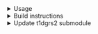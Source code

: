 <details>
<summary>Usage</summary>

``` shell
# gvcf input
docker run -ti \
    -v /rti-01/ngaddis:/rti-01/ngaddis \
    -e wf_arguments=/rti-01/ngaddis/data/temp/ancestry/ancestry_pipeline_args.json \
    --rm ancestry_pipeline/ancestry_pipeline:v1.0

# other entrypoint
docker run -ti \
    -v /rti-01/ngaddis:/rti-01/ngaddis \
    --entrypoint /opt/entrypoint_plink_input.sh \
    -e wf_arguments=/rti-01/ngaddis/data/temp/ancestry/b38/ancestry_pipeline_args.json \
    --rm ancestry_pipeline/ancestry_pipeline:v1.0

# Interactive
docker run -ti \
    -v /rti-01/ngaddis:/rti-01/ngaddis \
    --entrypoint /bin/bash \
    -e wf_arguments=/rti-01/ngaddis/data/temp/ancestry/ancestry_pipeline_args.json \
    --rm ancestry_pipeline/ancestry_pipeline:v1.0
```
</details>


<details>
<summary>Build instructions</summary>

``` shell
cd biocloud_docker_tools/t1dgrs2_pipeline/v1.0

# Local build
docker build . -t t1dgrs2_pipeline/t1dgrs2_pipeline:v1.0

```
</details>


<details>
<summary>Update t1dgrs2 submodule</summary>

``` shell
git submodule update --remote t1dgrs2
git add t1dgrs2
git commit -m "Pulled latest commit from biocloud_wdl_tools"
git push origin master

```
</details>
